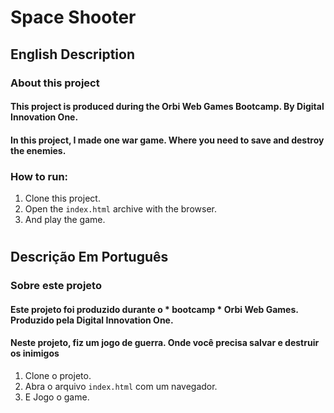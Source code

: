 # Space Shooter

## English Description

### About this project

#### This project is produced during the Orbi Web Games Bootcamp. By Digital Innovation One.

#### In this project, I made one war game. Where you need to save and destroy the enemies.

### How to run:

1. Clone this project.
2. Open the `index.html` archive with the browser.
2. And play the game.

#

## Descrição Em Português

### Sobre este projeto

#### Este projeto foi produzido durante o * bootcamp * Orbi Web Games. Produzido pela Digital Innovation One.

#### Neste projeto, fiz um jogo de guerra. Onde você precisa salvar e destruir os inimigos

1. Clone o projeto.
2. Abra o arquivo `index.html` com um navegador.
3. E Jogo o game.